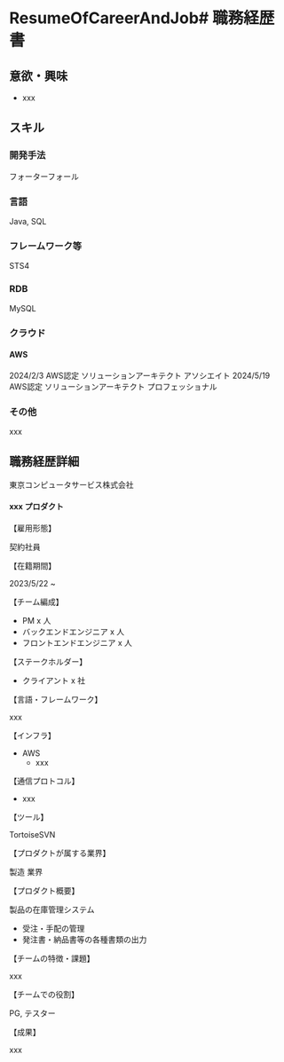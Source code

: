 # ResumeOfCareerAndJob# 職務経歴書

## 意欲・興味

- xxx

## スキル

### 開発手法

フォーターフォール

### 言語

Java, SQL

### フレームワーク等

STS4

### RDB

MySQL

### クラウド

#### AWS

2024/2/3  AWS認定 ソリューションアーキテクト アソシエイト
2024/5/19 AWS認定 ソリューションアーキテクト プロフェッショナル

### その他

xxx

## 職務経歴詳細

東京コンピュータサービス株式会社

#### xxx プロダクト

【雇用形態】

契約社員

【在籍期間】

2023/5/22 ~ 

【チーム編成】

- PM x 人
- バックエンドエンジニア x 人
- フロントエンドエンジニア x 人

【ステークホルダー】

- クライアント x 社

【言語・フレームワーク】

xxx

【インフラ】

- AWS
  - xxx

【通信プロトコル】

- xxx

【ツール】

TortoiseSVN

【プロダクトが属する業界】

製造 業界

【プロダクト概要】

製品の在庫管理システム
- 受注・手配の管理
- 発注書・納品書等の各種書類の出力

【チームの特徴・課題】

xxx

【チームでの役割】

PG, テスター

【成果】

xxx
